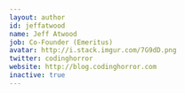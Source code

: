 ```yaml
---
layout: author
id: jeffatwood
name: Jeff Atwood
job: Co-Founder (Emeritus)
avatar: http://i.stack.imgur.com/7G9dD.png
twitter: codinghorror
website: http://blog.codinghorror.com
inactive: true
---
```


